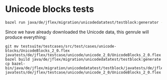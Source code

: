 # Unicode blocks tests

```sh
bazel run java/de/jflex/migration/unicodedatatest/testblock:generator -- 6.1 $(git rev-parse --show-toplevel) /path/to/Blocks.txt
```

Since we have already downloaded the Unicode data, this genrule will produce 
everything:

```
git mv testsuite/testcases/src/test/cases/unicode-blocks/UnicodeBlocks_2_0.flex javatests/de/jflex/testcase/unicode/unicode_2_0/UnicodeBlocks_2_0.flex
bazel build java/de/jflex/migration/unicodedatatest/testblock:generate
cp bazel-bin/java/de/jflex/migration/unicodedatatest/testblock/javatests/de/jflex/testcase/unicode/unicode_2_0/UnicodeBlocks_2_0.flex javatests/de/jflex/testcase/unicode/unicode_2_0/UnicodeBlocks_2_0.flex
```
